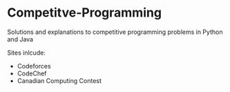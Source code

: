 # Competitve-Programming
Solutions and explanations to competitive programming problems in Python and Java

Sites inlcude:
- Codeforces
- CodeChef
- Canadian Computing Contest


